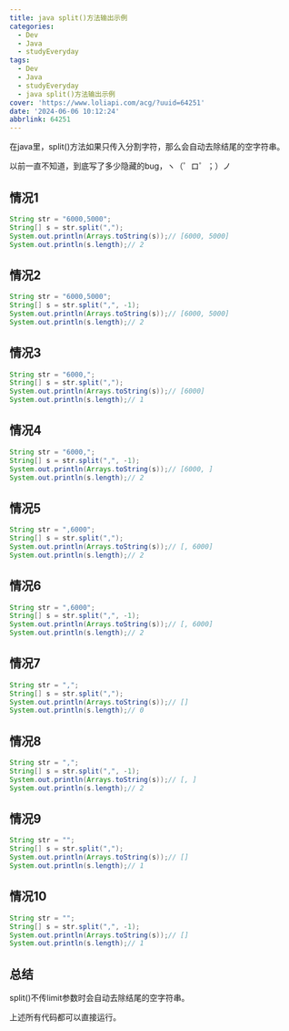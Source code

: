 ```yaml
---
title: java split()方法输出示例
categories:
  - Dev
  - Java
  - studyEveryday
tags:
  - Dev
  - Java
  - studyEveryday
  - java split()方法输出示例
cover: 'https://www.loliapi.com/acg/?uuid=64251'
date: '2024-06-06 10:12:24'
abbrlink: 64251
---
```


在java里，split()方法如果只传入分割字符，那么会自动去除结尾的空字符串。

以前一直不知道，到底写了多少隐藏的bug，ヽ（゜ロ゜；）ノ

## 情况1

```java
String str = "6000,5000";
String[] s = str.split(",");
System.out.println(Arrays.toString(s));// [6000, 5000]
System.out.println(s.length);// 2
```

## 情况2

```java
String str = "6000,5000";
String[] s = str.split(",", -1);
System.out.println(Arrays.toString(s));// [6000, 5000]
System.out.println(s.length);// 2
```

## 情况3

```java
String str = "6000,";
String[] s = str.split(",");
System.out.println(Arrays.toString(s));// [6000]
System.out.println(s.length);// 1
```

## 情况4

```java
String str = "6000,";
String[] s = str.split(",", -1);
System.out.println(Arrays.toString(s));// [6000, ]
System.out.println(s.length);// 2
```

## 情况5

```java
String str = ",6000";
String[] s = str.split(",");
System.out.println(Arrays.toString(s));// [, 6000]
System.out.println(s.length);// 2
```

## 情况6

```java
String str = ",6000";
String[] s = str.split(",", -1);
System.out.println(Arrays.toString(s));// [, 6000]
System.out.println(s.length);// 2
```

## 情况7

```java
String str = ",";
String[] s = str.split(",");
System.out.println(Arrays.toString(s));// []
System.out.println(s.length);// 0
```

## 情况8

```java
String str = ",";
String[] s = str.split(",", -1);
System.out.println(Arrays.toString(s));// [, ]
System.out.println(s.length);// 2
```

## 情况9

```java
String str = "";
String[] s = str.split(",");
System.out.println(Arrays.toString(s));// []
System.out.println(s.length);// 1
```

## 情况10

```java
String str = "";
String[] s = str.split(",", -1);
System.out.println(Arrays.toString(s));// []
System.out.println(s.length);// 1
```

## 总结

split()不传limit参数时会自动去除结尾的空字符串。

上述所有代码都可以直接运行。
